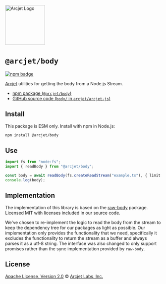 <a href="https://arcjet.com" target="_arcjet-home">
  <picture>
    <source media="(prefers-color-scheme: dark)" srcset="https://arcjet.com/logo/arcjet-dark-lockup-voyage-horizontal.svg">
    <img src="https://arcjet.com/logo/arcjet-light-lockup-voyage-horizontal.svg" alt="Arcjet Logo" height="128" width="auto">
  </picture>
</a>

# `@arcjet/body`

<p>
  <a href="https://www.npmjs.com/package/@arcjet/body">
    <picture>
      <source media="(prefers-color-scheme: dark)" srcset="https://img.shields.io/npm/v/%40arcjet%2Fbody?style=flat-square&label=%E2%9C%A6Aj&labelColor=000000&color=5C5866">
      <img alt="npm badge" src="https://img.shields.io/npm/v/%40arcjet%2Fbody?style=flat-square&label=%E2%9C%A6Aj&labelColor=ECE6F0&color=ECE6F0">
    </picture>
  </a>
</p>

[Arcjet][arcjet] utilities for getting the body from a Node.js Stream.

- [npm package (`@arcjet/body`)](https://www.npmjs.com/package/@arcjet/body)
- [GitHub source code (`body/` in `arcjet/arcjet-js`)](https://github.com/arcjet/arcjet-js/tree/main/body)

## Install

This package is ESM only.
Install with npm in Node.js:

```sh
npm install @arcjet/body
```

## Use

```ts
import fs from "node:fs";
import { readBody } from "@arcjet/body";

const body = await readBody(fs.createReadStream("example.ts"), { limit: 1024 });
console.log(body);
```

## Implementation

The implementation of this library is based on the [raw-body][node-raw-body]
package. Licensed MIT with licenses included in our source code.

We've chosen to re-implement the logic to read the body from the stream to keep
the dependency tree for our packages as light as possible. Our implementation only
provides the functionality that we need, specifically it excludes the functionality
to return the stream as a buffer and always parses it as a utf-8 string. The interface
was also changed to only support promises rather than the sync implementation provided by `raw-body`.

## License

[Apache License, Version 2.0][apache-license] © [Arcjet Labs, Inc.][arcjet]

[arcjet]: https://arcjet.com
[node-raw-body]: https://github.com/stream-utils/raw-body/blob/191e4b6506dcf77198eed01c8feb4b6817008342/test/index.js
[apache-license]: http://www.apache.org/licenses/LICENSE-2.0
